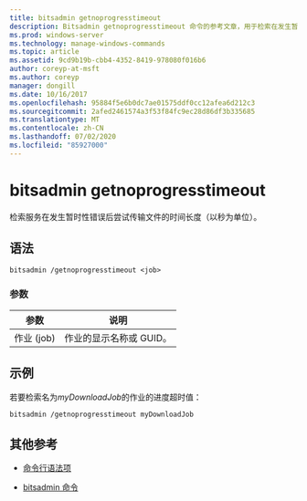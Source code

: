 ```yaml
---
title: bitsadmin getnoprogresstimeout
description: Bitsadmin getnoprogresstimeout 命令的参考文章，用于检索在发生暂时性错误后服务尝试传输文件的时间长度（以秒为单位）。
ms.prod: windows-server
ms.technology: manage-windows-commands
ms.topic: article
ms.assetid: 9cd9b19b-cbb4-4352-8419-978080f016b6
author: coreyp-at-msft
ms.author: coreyp
manager: dongill
ms.date: 10/16/2017
ms.openlocfilehash: 95884f5e6b0dc7ae01575ddf0cc12afea6d212c3
ms.sourcegitcommit: 2afed2461574a3f53f84fc9ec28d86df3b335685
ms.translationtype: MT
ms.contentlocale: zh-CN
ms.lasthandoff: 07/02/2020
ms.locfileid: "85927000"
---
```

# <a name="bitsadmin-getnoprogresstimeout"></a>bitsadmin getnoprogresstimeout

检索服务在发生暂时性错误后尝试传输文件的时间长度（以秒为单位）。

## <a name="syntax"></a>语法

```
bitsadmin /getnoprogresstimeout <job>
```

### <a name="parameters"></a>参数

| 参数 | 说明 |
| -------------- | -------------- |
| 作业 (job) | 作业的显示名称或 GUID。 |

## <a name="examples"></a>示例

若要检索名为*myDownloadJob*的作业的进度超时值：

```
bitsadmin /getnoprogresstimeout myDownloadJob
```

## <a name="additional-references"></a>其他参考

- [命令行语法项](command-line-syntax-key.md)

- [bitsadmin 命令](bitsadmin.md)
